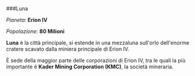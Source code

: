 ###Luna

*Pianeta*: **Erion IV**

*Popolazione*: **80 Milioni**

**Luna** è la città principale, si estende in una mezzaluna sull'orlo dell'enorme cratere scavato dalla miniera principale di Erion IV.

È sede della maggior parte delle corporazioni di Erion IV, tra le quali la più importante è **Kader Mining Corporation (KMC)**, la società mineraria.
